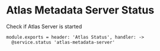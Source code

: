 
# Atlas Metadata Server Status

Check if Atlas Server is started

    module.exports = header: 'Atlas Status', handler: ->
      @service.status 'atlas-metadata-server'
